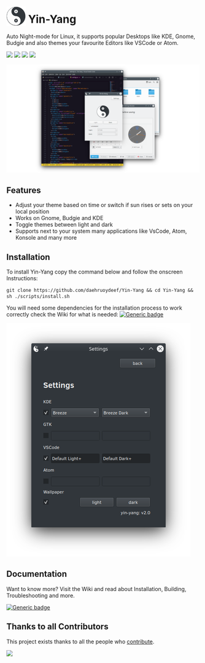 # <img src="resources/icon.svg" width="50" height="50" style="vertical-align:bottom"> Yin-Yang

Auto Night-mode for Linux, it supports popular Desktops like
KDE, Gnome, Budgie and also themes your favourite Editors like VSCode or Atom. 

![](https://img.shields.io/badge/Yin&Yang-2.0-blue)
![](https://img.shields.io/badge/License-MIT-blue)
![](https://badges.frapsoft.com/os/v1/open-source.svg?v=103)
![](https://img.shields.io/badge/Build%20with-Python-yellow)

![](resources/showcase.png)


## Features

* Adjust your theme based on time or switch if sun rises or sets on your local position
* Works on Gnome, Budgie and KDE
* Toggle themes between light and dark
* Supports next to your system many applications like VsCode, Atom, Konsole and many more


## Installation
To install Yin-Yang copy the command below and follow the onscreen Instructions:

```
git clone https://github.com/daehruoydeef/Yin-Yang && cd Yin-Yang && sh ./scripts/install.sh
```

You will need some dependencies for the installation process to work correctly check the Wiki for what is needed:
[![Generic badge](https://img.shields.io/badge/see-Wiki-BLUE.svg)](<https://github.com/daehruoydeef/Yin-Yang/wiki>)

![](resources/settings.png)

## Documentation

Want to know more? Visit the Wiki and read about Installation, Building, Troubleshooting and more.

[![Generic badge](https://img.shields.io/badge/Visit-Wiki-BLUE.svg)](<https://github.com/daehruoydeef/Yin-Yang/wiki>)


## Thanks to all Contributors 

This project exists thanks to all the people who [contribute](./.github/CONTRIBUTING.md).

[![](https://opencollective.com/Yin-Yang/contributors.svg?width=890&button=false)](https://github.com/daehruoydeef/Yin-Yang/graphs/contributors)
